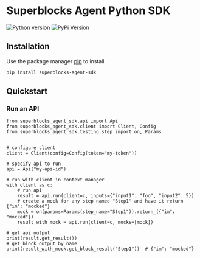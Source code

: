 # Superblocks Agent Python SDK

[![Python version](https://img.shields.io/badge/python-%3E=_3.10-teal.svg)](https://www.python.org/downloads/)
[![PyPi Version](https://img.shields.io/pypi/v/superblocks-agent)](https://pypi.org/project/superblocks-agent-sdk/)

## Installation

Use the package manager [pip](https://pip.pypa.io/en/stable/) to install.

```sh
pip install superblocks-agent-sdk
```

## Quickstart

### Run an API

```python3
from superblocks_agent_sdk.api import Api
from superblocks_agent_sdk.client import Client, Config
from superblocks_agent_sdk.testing.step import on, Params


# configure client
client = Client(config=Config(token="my-token"))

# specify api to run
api = Api("my-api-id")

# run with client in context manager
with client as c:
    # run api
    result = api.run(client=c, inputs={"input1": "foo", "input2": 5})
    # create a mock for any step named "Step1" and have it return {"im": "mocked"}
    mock = on(params=Params(step_name="Step1")).return_({"im": "mocked"})
    result_with_mock = api.run(client=c, mocks=[mock])

# get api output
print(result.get_result())
# get block output by name
print(result_with_mock.get_block_result("Step1"))  # {"im": "mocked"}
```

